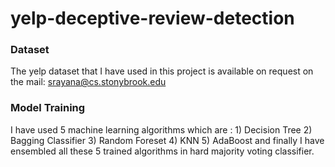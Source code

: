 # yelp-deceptive-review-detection

### Dataset

The yelp dataset that I have used in this project is available on request on the mail: srayana@cs.stonybrook.edu


### Model Training

I have used 5 machine learning algorithms which are : 1) Decision Tree 2) Bagging Classifier 3) Random Foreset 4) KNN 5) AdaBoost
and finally I have ensembled all these 5 trained algorithms in hard majority voting classifier. 
